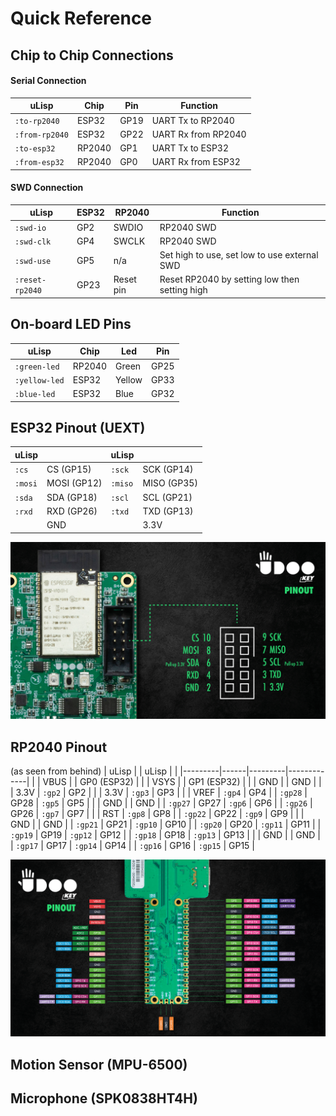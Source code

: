 # Quick Reference

## Chip to Chip Connections

#### Serial Connection
| uLisp          | Chip   | Pin  | Function            |
|----------------|--------|------|---------------------|
| `:to-rp2040`   | ESP32  | GP19 | UART Tx to RP2040   |
| `:from-rp2040` | ESP32  | GP22 | UART Rx from RP2040 |
| `:to-esp32`    | RP2040 | GP1  | UART Tx to ESP32    |
| `:from-esp32`  | RP2040 | GP0  | UART Rx from ESP32  |

#### SWD Connection
| uLisp           | ESP32 | RP2040    | Function                                      |
|-----------------|-------|-----------|-----------------------------------------------|
| `:swd-io`       | GP2   | SWDIO     | RP2040 SWD                                    |
| `:swd-clk`      | GP4   | SWCLK     | RP2040 SWD                                    |
| `:swd-use`      | GP5   | n/a       | Set high to use, set low to use external SWD  |
| `:reset-rp2040` | GP23  | Reset pin | Reset RP2040 by setting low then setting high |

## On-board LED Pins

| uLisp         | Chip   | Led    | Pin  |
|---------------|--------|--------|------|
| `:green-led`  | RP2040 | Green  | GP25 |
| `:yellow-led` | ESP32  | Yellow | GP33 |
| `:blue-led`   | ESP32  | Blue   | GP32 |

## ESP32 Pinout (UEXT)
| uLisp   |             | uLisp   |             |
|---------|-------------|---------|-------------|
| `:cs`   | CS   (GP15) | `:sck`  | SCK  (GP14) |
| `:mosi` | MOSI (GP12) | `:miso` | MISO (GP35) |
| `:sda`  | SDA  (GP18) | `:scl`  | SCL  (GP21) |
| `:rxd`  | RXD  (GP26) | `:txd`  | TXD  (GP13) |
|         | GND         |         | 3.3V        |

![](/docs/p3_header.jpg)

## RP2040 Pinout
(as seen from behind)
| uLisp   |      | uLisp   |             |
|---------|------|---------|-------------|
|         | VBUS |         | GP0 (ESP32) |
|         | VSYS |         | GP1 (ESP32) |
|         | GND  |         | GND         |
|         | 3.3V | `:gp2`  | GP2         |
|         | 3.3V | `:gp3`  | GP3         |
|         | VREF | `:gp4`  | GP4         |
| `:gp28` | GP28 | `:gp5`  | GP5         |
|         | GND  |         | GND         |
| `:gp27` | GP27 | `:gp6`  | GP6         |
| `:gp26` | GP26 | `:gp7`  | GP7         |
|         | RST  | `:gp8`  | GP8         |
| `:gp22` | GP22 | `:gp9`  | GP9         |
|         | GND  |         | GND         |
| `:gp21` | GP21 | `:gp10` | GP10        |
| `:gp20` | GP20 | `:gp11` | GP11        |
| `:gp19` | GP19 | `:gp12` | GP12        |
| `:gp18` | GP18 | `:gp13` | GP13        |
|         | GND  |         | GND         |
| `:gp17` | GP17 | `:gp14` | GP14        |
| `:gp16` | GP16 | `:gp15` | GP15        |

![](/docs/p1_p2_p5_headers.png)

## Motion Sensor (MPU-6500)



## Microphone (SPK0838HT4H)
